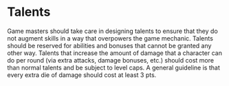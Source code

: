 # Talents

Game masters should take care in designing talents to ensure that they do not augment skills in a way that overpowers the game mechanic. Talents should be reserved for abilities and bonuses that cannot be granted any other way. Talents that increase the amount of damage that a character can do per round (via extra attacks, damage bonuses, etc.) should cost more than normal talents and be subject to level caps. A general guideline is that every extra die of damage should cost at least 3 pts.
